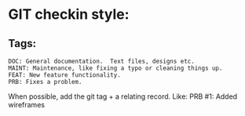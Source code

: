 GIT checkin style:
==========

Tags:
---------------

	DOC: General documentation.  Text files, designs etc.
	MAINT: Maintenance, like fixing a typo or cleaning things up.
	FEAT: New feature functionality.
	PRB: Fixes a problem.

When possible, add the git tag + a relating record.  Like:
PRB #1: Added wireframes